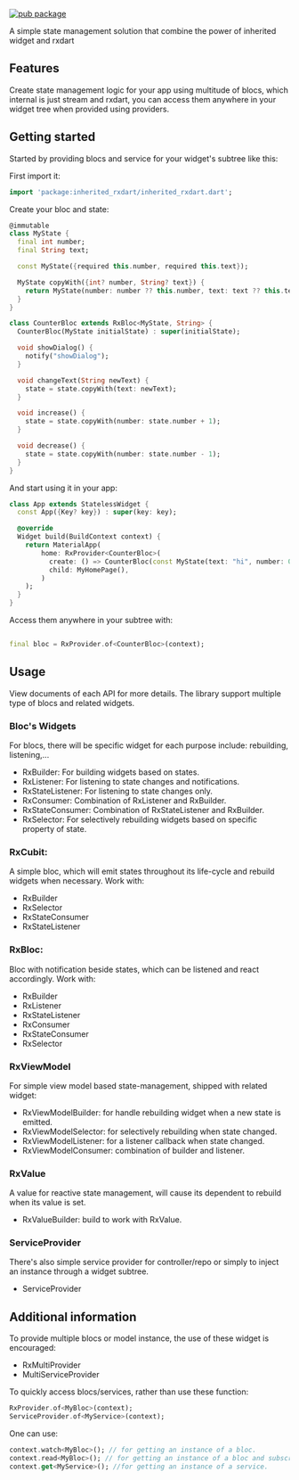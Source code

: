<!-- 
This README describes the package. If you publish this package to pub.dev,
this README's contents appear on the landing page for your package.

For information about how to write a good package README, see the guide for
[writing package pages](https://dart.dev/guides/libraries/writing-package-pages). 

For general information about developing packages, see the Dart guide for
[creating packages](https://dart.dev/guides/libraries/create-library-packages)
and the Flutter guide for
[developing packages and plugins](https://flutter.dev/developing-packages). 
-->

[![pub package](https://img.shields.io/pub/v/inherited_rxdart?color=green&include_prereleases&style=plastic)](https://pub.dev/packages/inherited_rxdart)

A simple state management solution that combine the power of inherited widget and rxdart

## Features

Create state management logic for your app using multitude of blocs, which internal is just stream
and rxdart, you can access them anywhere in your widget tree when provided using providers.

## Getting started

Started by providing blocs and service for your widget's subtree like this:

First import it:

```dart
import 'package:inherited_rxdart/inherited_rxdart.dart';
```

Create your bloc and state:

```dart
@immutable
class MyState {
  final int number;
  final String text;

  const MyState({required this.number, required this.text});

  MyState copyWith({int? number, String? text}) {
    return MyState(number: number ?? this.number, text: text ?? this.text);
  }
}

class CounterBloc extends RxBloc<MyState, String> {
  CounterBloc(MyState initialState) : super(initialState);

  void showDialog() {
    notify("showDialog");
  }

  void changeText(String newText) {
    state = state.copyWith(text: newText);
  }

  void increase() {
    state = state.copyWith(number: state.number + 1);
  }

  void decrease() {
    state = state.copyWith(number: state.number - 1);
  }
}
```

And start using it in your app:

```dart
class App extends StatelessWidget {
  const App({Key? key}) : super(key: key);

  @override
  Widget build(BuildContext context) {
    return MaterialApp(
        home: RxProvider<CounterBloc>(
          create: () => CounterBloc(const MyState(text: "hi", number: 0)),
          child: MyHomePage(),
        )
    );
  }
}
```

Access them anywhere in your subtree with:

```dart

final bloc = RxProvider.of<CounterBloc>(context);
```

## Usage

View documents of each API for more details. The library support multiple type of blocs and related
widgets.

### Bloc's Widgets

For blocs, there will be specific widget for each purpose include: rebuilding, listening,...

- RxBuilder: For building widgets based on states.
- RxListener: For listening to state changes and notifications.
- RxStateListener: For listening to state changes only.
- RxConsumer: Combination of RxListener and RxBuilder.
- RxStateConsumer: Combination of RxStateListener and RxBuilder.
- RxSelector: For selectively rebuilding widgets based on specific property of state.

### RxCubit:

A simple bloc, which will emit states throughout its life-cycle and rebuild widgets when necessary.
Work with:

- RxBuilder
- RxSelector
- RxStateConsumer
- RxStateListener

### RxBloc:

Bloc with notification beside states, which can be listened and react accordingly. Work with:

- RxBuilder
- RxListener
- RxStateListener
- RxConsumer
- RxStateConsumer
- RxSelector

### RxViewModel

For simple view model based state-management, shipped with related widget:

- RxViewModelBuilder: for handle rebuilding widget when a new state is emitted.
- RxViewModelSelector: for selectively rebuilding when state changed.
- RxViewModelListener: for a listener callback when state changed.
- RxViewModelConsumer: combination of builder and listener.

### RxValue
A value for reactive state management, will cause its dependent to rebuild when its value is set.

- RxValueBuilder: build to work with RxValue.

### ServiceProvider

There's also simple service provider for controller/repo or simply to inject an instance through a
widget subtree.

- ServiceProvider

## Additional information

To provide multiple blocs or model instance, the use of these widget is encouraged:

- RxMultiProvider
- MultiServiceProvider

To quickly access blocs/services, rather than use these function:

```dart
RxProvider.of<MyBloc>(context);
ServiceProvider.of<MyService>(context);
```

One can use:

```dart
context.watch<MyBloc>(); // for getting an instance of a bloc.
context.read<MyBloc>(); // for getting an instance of a bloc and subscribe to it's changes.
context.get<MyService>(); //for getting an instance of a service. 
```
